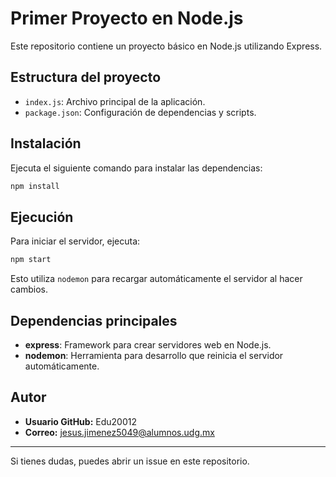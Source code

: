 # Primer Proyecto en Node.js

Este repositorio contiene un proyecto básico en Node.js utilizando Express.

## Estructura del proyecto

- `index.js`: Archivo principal de la aplicación.
- `package.json`: Configuración de dependencias y scripts.

## Instalación

Ejecuta el siguiente comando para instalar las dependencias:

```bash
npm install
```

## Ejecución

Para iniciar el servidor, ejecuta:

```bash
npm start
```

Esto utiliza `nodemon` para recargar automáticamente el servidor al hacer cambios.

## Dependencias principales

- **express**: Framework para crear servidores web en Node.js.
- **nodemon**: Herramienta para desarrollo que reinicia el servidor automáticamente.

## Autor

- **Usuario GitHub:** Edu20012
- **Correo:** jesus.jimenez5049@alumnos.udg.mx

---

Si tienes dudas, puedes abrir un issue en este repositorio.
